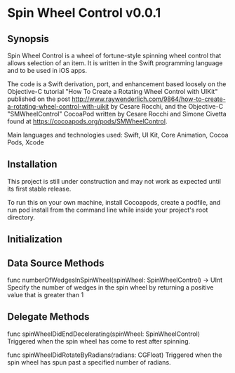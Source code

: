 # Spin Wheel Control v0.0.1

## Synopsis

Spin Wheel Control is a wheel of fortune-style spinning wheel control that allows selection of an item. It is written in the Swift programming language and to be used in iOS apps.

The code is a Swift derivation, port, and enhancement based loosely on the Objective-C tutorial "How To Create a Rotating Wheel Control with UIKit" published on the post http://www.raywenderlich.com/9864/how-to-create-a-rotating-wheel-control-with-uikit by Cesare Rocchi, and the Objective-C "SMWheelControl" CocoaPod written by Cesare Rocchi and Simone Civetta found at https://cocoapods.org/pods/SMWheelControl.

Main languages and technologies used: Swift, UI Kit, Core Animation, Cocoa Pods, Xcode


## Installation 

This project is still under construction and may not work as expected until its first stable release.

To run this on your own machine, install Cocoapods, create a podfile, and run pod install from the command line while inside your project's root directory.


## Initialization


## Data Source Methods

func numberOfWedgesInSpinWheel(spinWheel: SpinWheelControl) -> UInt
Specify the number of wedges in the spin wheel by returning a positive value that is greater than 1


## Delegate Methods

func spinWheelDidEndDecelerating(spinWheel: SpinWheelControl)
Triggered when the spin wheel has come to rest after spinning.

func spinWheelDidRotateByRadians(radians: CGFloat)
Triggered when the spin wheel has spun past a specified number of radians.
